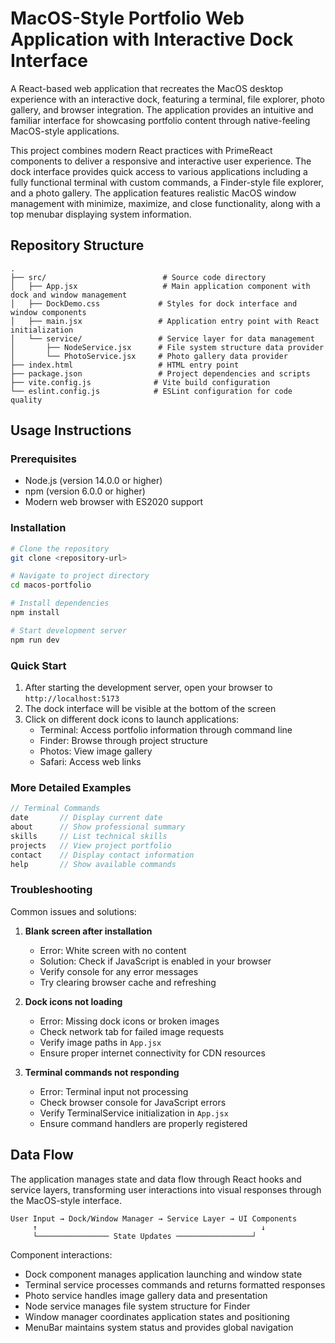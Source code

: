 # MacOS-Style Portfolio Web Application with Interactive Dock Interface

A React-based web application that recreates the MacOS desktop experience with an interactive dock, featuring a terminal, file explorer, photo gallery, and browser integration. The application provides an intuitive and familiar interface for showcasing portfolio content through native-feeling MacOS-style applications.

This project combines modern React practices with PrimeReact components to deliver a responsive and interactive user experience. The dock interface provides quick access to various applications including a fully functional terminal with custom commands, a Finder-style file explorer, and a photo gallery. The application features realistic MacOS window management with minimize, maximize, and close functionality, along with a top menubar displaying system information.

## Repository Structure
```
.
├── src/                          # Source code directory
│   ├── App.jsx                   # Main application component with dock and window management
│   ├── DockDemo.css             # Styles for dock interface and window components
│   ├── main.jsx                 # Application entry point with React initialization
│   └── service/                 # Service layer for data management
│       ├── NodeService.jsx      # File system structure data provider
│       └── PhotoService.jsx     # Photo gallery data provider
├── index.html                   # HTML entry point
├── package.json                 # Project dependencies and scripts
├── vite.config.js              # Vite build configuration
└── eslint.config.js            # ESLint configuration for code quality
```

## Usage Instructions
### Prerequisites
- Node.js (version 14.0.0 or higher)
- npm (version 6.0.0 or higher)
- Modern web browser with ES2020 support

### Installation
```bash
# Clone the repository
git clone <repository-url>

# Navigate to project directory
cd macos-portfolio

# Install dependencies
npm install

# Start development server
npm run dev
```

### Quick Start
1. After starting the development server, open your browser to `http://localhost:5173`
2. The dock interface will be visible at the bottom of the screen
3. Click on different dock icons to launch applications:
   - Terminal: Access portfolio information through command line
   - Finder: Browse through project structure
   - Photos: View image gallery
   - Safari: Access web links

### More Detailed Examples
```javascript
// Terminal Commands
date       // Display current date
about      // Show professional summary
skills     // List technical skills
projects   // View project portfolio
contact    // Display contact information
help       // Show available commands
```

### Troubleshooting
Common issues and solutions:

1. **Blank screen after installation**
   - Error: White screen with no content
   - Solution: Check if JavaScript is enabled in your browser
   - Verify console for any error messages
   - Try clearing browser cache and refreshing

2. **Dock icons not loading**
   - Error: Missing dock icons or broken images
   - Check network tab for failed image requests
   - Verify image paths in `App.jsx`
   - Ensure proper internet connectivity for CDN resources

3. **Terminal commands not responding**
   - Error: Terminal input not processing
   - Check browser console for JavaScript errors
   - Verify TerminalService initialization in `App.jsx`
   - Ensure command handlers are properly registered

## Data Flow
The application manages state and data flow through React hooks and service layers, transforming user interactions into visual responses through the MacOS-style interface.

```ascii
User Input → Dock/Window Manager → Service Layer → UI Components
     ↑                                                  ↓
     └──────────────── State Updates ─────────────────┘
```

Component interactions:
- Dock component manages application launching and window state
- Terminal service processes commands and returns formatted responses
- Photo service handles image gallery data and presentation
- Node service manages file system structure for Finder
- Window manager coordinates application states and positioning
- MenuBar maintains system status and provides global navigation